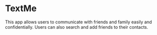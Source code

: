 # TextMe
This app allows users to communicate with friends and family easily and confidentially. Users can also search and add friends to their contacts.
